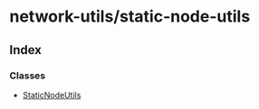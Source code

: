 # network-utils/static-node-utils

## Index

### Classes

* [StaticNodeUtils](../classes/_network_utils_static_node_utils_.staticnodeutils.md)

